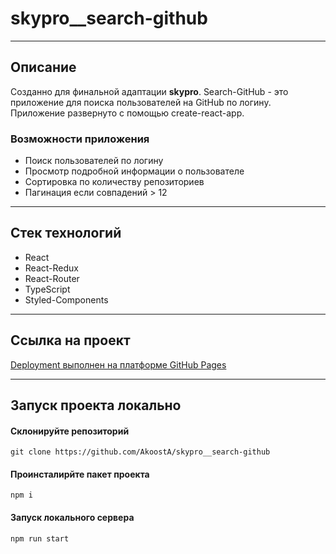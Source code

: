 # skypro__search-github
---
## Описание
 Созданно для финальной адаптации **skypro**.
 Search-GitHub - это приложение для поиска пользователей на GitHub по логину.
 Приложение развернуто с помощью create-react-app.
### Возможности приложения
 - Поиск пользователей по логину
 - Просмотр подробной информации о пользователе
 - Сортировка по количеству репозиториев
 - Пагинация если совпадений > 12
---
## Стек технологий
 - React
 - React-Redux
 - React-Router
 - TypeScript
 - Styled-Components
---
## Ссылка на проект
[Deployment выполнен на платформе GitHub Pages](https://akoosta.github.io/skypro__search-github/)

---
## Запуск проекта локально
#### Склонируйте репозиторий
```
git clone https://github.com/AkoostA/skypro__search-github
```
#### Проинсталирйте пакет проекта
```
npm i
```
#### Запуск локального сервера
```
npm run start
```

